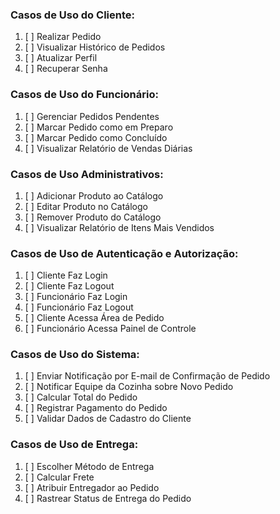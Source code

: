 ### Casos de Uso do Cliente:

1. [ ] Realizar Pedido
2. [ ] Visualizar Histórico de Pedidos
3. [ ] Atualizar Perfil
4. [ ] Recuperar Senha

### Casos de Uso do Funcionário:

1. [ ] Gerenciar Pedidos Pendentes
2. [ ] Marcar Pedido como em Preparo
3. [ ] Marcar Pedido como Concluído
4. [ ] Visualizar Relatório de Vendas Diárias

### Casos de Uso Administrativos:

1. [ ] Adicionar Produto ao Catálogo
2. [ ] Editar Produto no Catálogo
3. [ ] Remover Produto do Catálogo
4. [ ] Visualizar Relatório de Itens Mais Vendidos

### Casos de Uso de Autenticação e Autorização:

1. [ ] Cliente Faz Login
2. [ ] Cliente Faz Logout
3. [ ] Funcionário Faz Login
4. [ ] Funcionário Faz Logout
5. [ ] Cliente Acessa Área de Pedido
6. [ ] Funcionário Acessa Painel de Controle

### Casos de Uso do Sistema:

1. [ ] Enviar Notificação por E-mail de Confirmação de Pedido
2. [ ] Notificar Equipe da Cozinha sobre Novo Pedido
3. [ ] Calcular Total do Pedido
4. [ ] Registrar Pagamento do Pedido
5. [ ] Validar Dados de Cadastro do Cliente

### Casos de Uso de Entrega:

1. [ ] Escolher Método de Entrega
2. [ ] Calcular Frete
3. [ ] Atribuir Entregador ao Pedido
4. [ ] Rastrear Status de Entrega do Pedido
